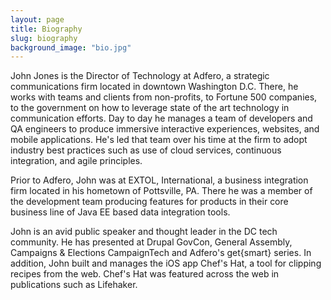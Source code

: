 ```yaml
---
layout: page
title: Biography
slug: biography
background_image: "bio.jpg"
---
```


John Jones is the Director of Technology at Adfero, a strategic communications
firm located in downtown Washington D.C. There, he works with teams and clients
from non-profits, to Fortune 500 companies, to the government on how to leverage
state of the art technology in communication efforts. Day to day he manages a
team of developers and QA engineers to produce immersive interactive
experiences, websites, and mobile applications. He's led that team over his time
at the firm to adopt industry best practices such as use of cloud services,
continuous integration, and agile principles.

Prior to Adfero, John was at EXTOL, International, a business integration firm
located in his hometown of Pottsville, PA. There he was a member of the
development team producing features for products in their core business line of
Java EE based data integration tools.

John is an avid public speaker and thought leader in the DC tech community. He
has presented at Drupal GovCon, General Assembly, Campaigns & Elections
CampaignTech and Adfero's get{smart} series. In addition, John built and manages
the iOS app Chef's Hat, a tool for clipping recipes from the web. Chef's Hat was
featured across the web in publications such as Lifehaker. 
